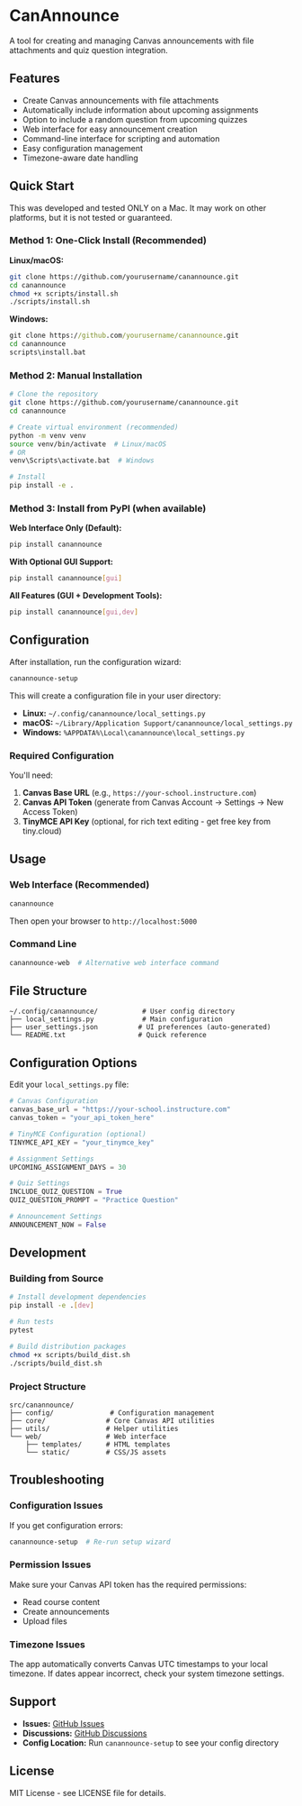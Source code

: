 # CanAnnounce

A tool for creating and managing Canvas announcements with file attachments and quiz question integration.

## Features

- Create Canvas announcements with file attachments
- Automatically include information about upcoming assignments  
- Option to include a random question from upcoming quizzes
- Web interface for easy announcement creation
- Command-line interface for scripting and automation
- Easy configuration management
- Timezone-aware date handling

## Quick Start

This was developed and tested ONLY on a Mac. It may work on other platforms, but it is not tested or guaranteed.

### Method 1: One-Click Install (Recommended)

**Linux/macOS:**
```bash
git clone https://github.com/yourusername/canannounce.git
cd canannounce
chmod +x scripts/install.sh
./scripts/install.sh
```

**Windows:**
```cmd
git clone https://github.com/yourusername/canannounce.git
cd canannounce
scripts\install.bat
```

### Method 2: Manual Installation

```bash
# Clone the repository
git clone https://github.com/yourusername/canannounce.git
cd canannounce

# Create virtual environment (recommended)
python -m venv venv
source venv/bin/activate  # Linux/macOS
# OR
venv\Scripts\activate.bat  # Windows

# Install
pip install -e .
```

### Method 3: Install from PyPI (when available)

**Web Interface Only (Default):**
```bash
pip install canannounce
```

**With Optional GUI Support:**
```bash
pip install canannounce[gui]
```

**All Features (GUI + Development Tools):**
```bash
pip install canannounce[gui,dev]
```

## Configuration

After installation, run the configuration wizard:

```bash
canannounce-setup
```

This will create a configuration file in your user directory:
- **Linux:** `~/.config/canannounce/local_settings.py`
- **macOS:** `~/Library/Application Support/canannounce/local_settings.py`  
- **Windows:** `%APPDATA%\Local\canannounce\local_settings.py`

### Required Configuration

You'll need:
1. **Canvas Base URL** (e.g., `https://your-school.instructure.com`)
2. **Canvas API Token** (generate from Canvas Account → Settings → New Access Token)
3. **TinyMCE API Key** (optional, for rich text editing - get free key from tiny.cloud)

## Usage

### Web Interface (Recommended)

```bash
canannounce
```

Then open your browser to `http://localhost:5000`

### Command Line

```bash
canannounce-web  # Alternative web interface command
```

## File Structure

```
~/.config/canannounce/           # User config directory
├── local_settings.py            # Main configuration  
├── user_settings.json          # UI preferences (auto-generated)
└── README.txt                  # Quick reference
```

## Configuration Options

Edit your `local_settings.py` file:

```python
# Canvas Configuration
canvas_base_url = "https://your-school.instructure.com"
canvas_token = "your_api_token_here"

# TinyMCE Configuration (optional)
TINYMCE_API_KEY = "your_tinymce_key"

# Assignment Settings
UPCOMING_ASSIGNMENT_DAYS = 30

# Quiz Settings  
INCLUDE_QUIZ_QUESTION = True
QUIZ_QUESTION_PROMPT = "Practice Question"

# Announcement Settings
ANNOUNCEMENT_NOW = False
```

## Development

### Building from Source

```bash
# Install development dependencies
pip install -e .[dev]

# Run tests
pytest

# Build distribution packages
chmod +x scripts/build_dist.sh
./scripts/build_dist.sh
```

### Project Structure

```
src/canannounce/
├── config/              # Configuration management
├── core/               # Core Canvas API utilities  
├── utils/              # Helper utilities
└── web/                # Web interface
    ├── templates/      # HTML templates
    └── static/         # CSS/JS assets
```

## Troubleshooting

### Configuration Issues

If you get configuration errors:
```bash
canannounce-setup  # Re-run setup wizard
```

### Permission Issues

Make sure your Canvas API token has the required permissions:
- Read course content
- Create announcements
- Upload files

### Timezone Issues

The app automatically converts Canvas UTC timestamps to your local timezone. If dates appear incorrect, check your system timezone settings.

## Support

- **Issues:** [GitHub Issues](https://github.com/yourusername/canannounce/issues)
- **Discussions:** [GitHub Discussions](https://github.com/yourusername/canannounce/discussions)
- **Config Location:** Run `canannounce-setup` to see your config directory

## License

MIT License - see LICENSE file for details.
